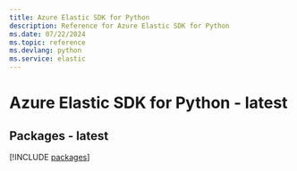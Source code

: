 ```yaml
---
title: Azure Elastic SDK for Python
description: Reference for Azure Elastic SDK for Python
ms.date: 07/22/2024
ms.topic: reference
ms.devlang: python
ms.service: elastic
---
```

# Azure Elastic SDK for Python - latest
## Packages - latest
[!INCLUDE [packages](elastic-index.md)]